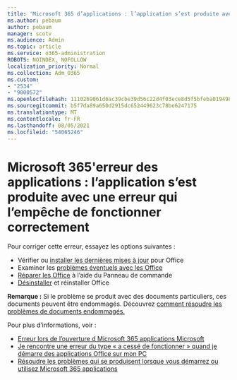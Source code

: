 ```yaml
---
title: 'Microsoft 365 d’applications : l’application s’est produite avec une erreur qui l’empêche de fonctionner correctement'
ms.author: pebaum
author: pebaum
manager: scotv
ms.audience: Admin
ms.topic: article
ms.service: o365-administration
ROBOTS: NOINDEX, NOFOLLOW
localization_priority: Normal
ms.collection: Adm_O365
ms.custom:
- "2534"
- "9000572"
ms.openlocfilehash: 1110269061d6ac39cbe39d56c22d4f03ece8d5f5bfeba01949899bccc724bf45
ms.sourcegitcommit: b5f7da89a650d2915dc652449623c78be6247175
ms.translationtype: MT
ms.contentlocale: fr-FR
ms.lasthandoff: 08/05/2021
ms.locfileid: "54065246"
---
```

# <a name="microsoft-365-apps-error-app-has-run-into-an-error-that-is-preventing-it-from-working-correctly"></a>Microsoft 365'erreur des applications : l’application s’est produite avec une erreur qui l’empêche de fonctionner correctement

Pour corriger cette erreur, essayez les options suivantes :

- Vérifier ou [installer les dernières mises à jour](https://support.office.com/article/update-office-and-your-computer-with-microsoft-update-2ab296f3-7f03-43a2-8e50-46de917611c5) pour Office
- Examiner les [problèmes éventuels avec les Office](https://support.office.com/article/powerpoint-isn-t-responding-hangs-or-freezes-652ede6e-e3d2-449a-a07f-8c800dfb948d?ocmsassetID=HA104114659&CorrelationId=98329f6f-f51f-4f44-a876-4142c3583312#bkmk_addins)
- [Réparer les Office](https://support.office.com/article/repair-an-office-application-7821d4b6-7c1d-4205-aa0e-a6b40c5bb88b) à l’aide du Panneau de commande
- [Désinstaller](https://support.office.com/article/uninstall-office-from-a-pc-9dd49b83-264a-477a-8fcc-2fdf5dbf61d8) et réinstaller Office

**Remarque :** Si le problème se produit avec des documents particuliers, ces documents peuvent être endommagés. Découvrez [comment résoudre les problèmes de documents endommagés.](https://docs.microsoft.com/office/troubleshoot/word/damaged-documents-in-word)

Pour plus d’informations, voir : 

- [Erreur lors de l’ouverture d Microsoft 365 applications Microsoft](https://support.office.com/article/error-when-opening-microsoft-office-apps-b84b6a63-4b8c-46ec-ae9a-ad91d6160d72)
- [Je rencontre une erreur du type « a cessé de fonctionner » quand je démarre des applications Office sur mon PC](https://support.office.com/article/i-get-a-stopped-working-error-when-i-start-office-applications-on-my-pc-52bd7985-4e99-4a35-84c8-2d9b8301a2fa)
- [Résoudre les problèmes qui se produisent lorsque vous démarrez ou utilisez Microsoft 365 applications](https://docs.microsoft.com/office/troubleshoot/word/issues-when-start-or-use-word)